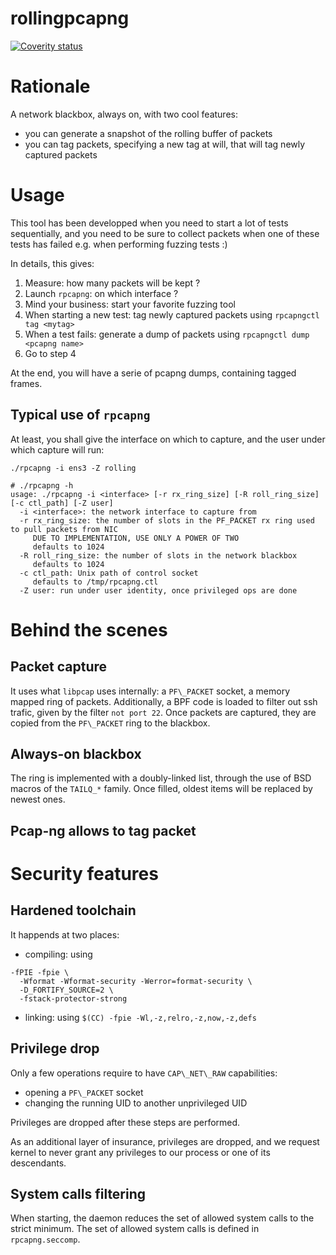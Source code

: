 # rollingpcapng

[![Coverity status](https://scan.coverity.com/projects/15505/badge.svg)](https://scan.coverity.com/projects/gteissier-rollingpcapng)

# Rationale

A network blackbox, always on, with two cool features:

* you can generate a snapshot of the rolling buffer of packets
* you can tag packets, specifying a new tag at will, that will tag newly captured packets

# Usage

This tool has been developped when you need to start a lot of tests sequentially, and you need to be sure to collect packets when one of these tests has failed e.g. when performing fuzzing tests :)

In details, this gives:

1. Measure: how many packets will be kept ?
2. Launch `rpcapng`: on which interface ?
3. Mind your business: start your favorite fuzzing tool
4. When starting a new test: tag newly captured packets using `rpcapngctl tag <mytag>`
5. When a test fails: generate a dump of packets using `rpcapngctl dump <pcapng name>`
6. Go to step 4

At the end, you will have a serie of pcapng dumps, containing tagged frames.

## Typical use of `rpcapng`

At least, you shall give the interface on which to capture, and the user under which capture will run:

```
./rpcapng -i ens3 -Z rolling
```

```
# ./rpcapng -h
usage: ./rpcapng -i <interface> [-r rx_ring_size] [-R roll_ring_size] [-c ctl_path] [-Z user]
  -i <interface>: the network interface to capture from
  -r rx_ring_size: the number of slots in the PF_PACKET rx ring used to pull packets from NIC
     DUE TO IMPLEMENTATION, USE ONLY A POWER OF TWO
     defaults to 1024
  -R roll_ring_size: the number of slots in the network blackbox
     defaults to 1024
  -c ctl_path: Unix path of control socket
     defaults to /tmp/rpcapng.ctl
  -Z user: run under user identity, once privileged ops are done
```

# Behind the scenes

## Packet capture

It uses what `libpcap` uses internally: a `PF\_PACKET` socket, a memory mapped ring of packets. Additionally, a BPF code is loaded to filter out ssh trafic, given by the filter `not port 22`. Once packets are captured, they are copied from the `PF\_PACKET` ring to the blackbox.

## Always-on blackbox

The ring is implemented with a doubly-linked list, through the use of BSD macros of the `TAILQ_*` family. Once filled, oldest items will be replaced by newest ones.

## Pcap-ng allows to tag packet

# Security features

## Hardened toolchain

It happends at two places:

* compiling: using

```
-fPIE -fpie \
  -Wformat -Wformat-security -Werror=format-security \
  -D_FORTIFY_SOURCE=2 \
  -fstack-protector-strong
```

* linking: using `$(CC) -fpie -Wl,-z,relro,-z,now,-z,defs`

## Privilege drop

Only a few operations require to have `CAP\_NET\_RAW` capabilities:

* opening a `PF\_PACKET` socket
* changing the running UID to another unprivileged UID

Privileges are dropped after these steps are performed.

As an additional layer of insurance, privileges are dropped, and we request kernel to never grant any privileges to our process or one of its descendants.

## System calls filtering

When starting, the daemon reduces the set of allowed system calls to the strict minimum. The set of allowed system calls is defined in `rpcapng.seccomp`.
